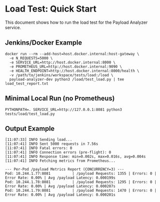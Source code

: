 # Load Test: Quick Start

This document shows how to run the load test for the Payload Analyzer service.

## Jenkins/Docker Example

```
docker run --rm --add-host=host.docker.internal:host-gateway \
  -e N_REQUESTS=5000 \
  -e SERVICE_URL=http://host.docker.internal:8000 \
  -e PROMETHEUS_URL=http://host.docker.internal:9090 \
  -e HEALTH_ENDPOINT=http://host.docker.internal:8000/health \
  -v /path/to/jenkins/workspace/tests/load:/load \
  payload-analyzer-dev python3 /load/test_load.py | tee load_test_report.txt
```

## Minimal Local Run (no Prometheus)

```
PYTHONPATH=. SERVICE_URL=http://127.0.0.1:8081 python3 tests/load/test_load.py
```

## Output Example

```
[11:07:33] INFO Sending load...
[11:07:41] INFO Sent 5000 requests in 7.56s
[11:07:41] INFO Fatal errors: 0
[11:07:41] INFO Connection errors (pre-flight): 0
[11:07:41] INFO Response time: min=0.002s, max=0.016s, avg=0.004s
[11:07:41] INFO Fetching metrics from Prometheus...

--- Per-Pod /payload Metrics Report (CONCURRENCY=3) ---
Pod: 10.244.1.77:8081          | /payload Requests: 1355 | Errors: 0 | Error Rate: 0.00% | Avg /payload Latency: 0.000199s
Pod: 10.244.1.78:8081          | /payload Requests: 1295 | Errors: 0 | Error Rate: 0.00% | Avg /payload Latency: 0.000207s
Pod: 10.244.1.79:8081          | /payload Requests: 1470 | Errors: 0 | Error Rate: 0.00% | Avg /payload Latency: 0.000201s
```
